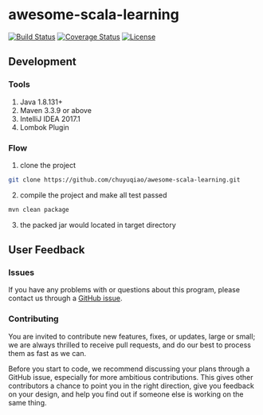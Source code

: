 # awesome-scala-learning

[![Build Status](https://api.travis-ci.org/chuyuqiao/awesome-scala-learning.svg?branch=master)](https://travis-ci.org/chuyuqiao/awesome-scala-learning/branches)
[![Coverage Status](https://coveralls.io/repos/github/chuyuqiao/awesome-scala-learning/badge.svg?branch=master&service=github)](https://coveralls.io/github/chuyuqiao/awesome-scala-learning?branch=master)
[![License](https://img.shields.io/:license-mit-brightgreen.svg)](https://opensource.org/licenses/MIT)

## Development

### Tools

1. Java 1.8.131+
2. Maven 3.3.9 or above
3. IntelliJ IDEA 2017.1
4. Lombok Plugin

### Flow

1. clone the project

```bash
git clone https://github.com/chuyuqiao/awesome-scala-learning.git
```

2. compile the project and make all test passed

```bash
mvn clean package
```

3. the packed jar would located in target directory

## User Feedback

### Issues

If you have any problems with or questions about this program, please contact us through a [GitHub issue](https://github.com/chuyuqiao/awesome-scala-learning/issues).

### Contributing

You are invited to contribute new features, fixes, or updates, large or small; we are always thrilled to receive pull requests,
and do our best to process them as fast as we can.

Before you start to code, we recommend discussing your plans through a GitHub issue, especially for more ambitious contributions.
This gives other contributors a chance to point you in the right direction, give you feedback on your design,
and help you find out if someone else is working on the same thing.
